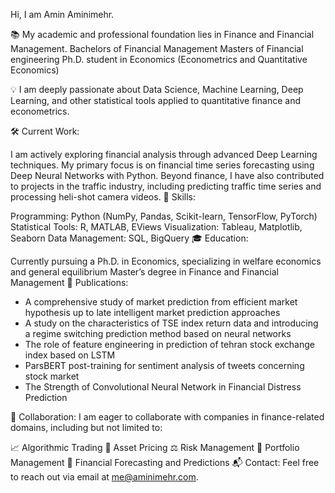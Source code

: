 Hi, I am Amin Aminimehr.

📚 My academic and professional foundation lies in Finance and Financial Management.
   Bachelors of Financial Management
   Masters of Financial engineering
   Ph.D. student in Economics (Econometrics and Quantitative Economics)

💡 I am deeply passionate about Data Science, Machine Learning, Deep Learning, and other statistical tools applied to quantitative finance and econometrics.

🛠️ Current Work:

I am actively exploring financial analysis through advanced Deep Learning techniques.
My primary focus is on financial time series forecasting using Deep Neural Networks with Python.
Beyond finance, I have also contributed to projects in the traffic industry, including predicting traffic time series and processing heli-shot camera videos.
🔧 Skills:

Programming: Python (NumPy, Pandas, Scikit-learn, TensorFlow, PyTorch)
Statistical Tools: R, MATLAB, EViews
Visualization: Tableau, Matplotlib, Seaborn
Data Management: SQL, BigQuery
🎓 Education:

Currently pursuing a Ph.D. in Economics, specializing in welfare economics and general equilibrium
Master’s degree in Finance and Financial Management
📜 Publications:

- A comprehensive study of market prediction from efficient market hypothesis up to late intelligent market prediction approaches
- A study on the characteristics of TSE index return data and introducing a regime switching prediction method based on neural networks
- The role of feature engineering in prediction of tehran stock exchange index based on LSTM
- ParsBERT post-training for sentiment analysis of tweets concerning stock market
- The Strength of Convolutional Neural Network in Financial Distress Prediction

🤝 Collaboration:
I am eager to collaborate with companies in finance-related domains, including but not limited to:

📈 Algorithmic Trading
💼 Asset Pricing
⚖️ Risk Management
🧮 Portfolio Management
🔮 Financial Forecasting and Predictions
📬 Contact: Feel free to reach out via email at me@aminimehr.com.
